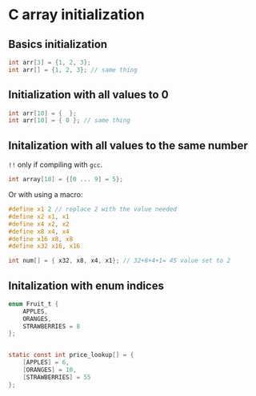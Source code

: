 # C array initialization

## Basics initialization

```c
int arr[3] = {1, 2, 3};
int arr[] = {1, 2, 3}; // same thing
```

## Initialization with all values to 0

```c
int arr[10] = {  };
int arr[10] = { 0 }; // same thing
```

## Initalization with all values to the same number

`!!` only if compiling with `gcc`.

```c
int array[10] = {[0 ... 9] = 5};
```
Or with using a macro:

```c
#define x1 2 // replace 2 with the value needed
#define x2 x1, x1 
#define x4 x2, x2 
#define x8 x4, x4 
#define x16 x8, x8 
#define x32 x16, x16 

int num[] = { x32, x8, x4, x1}; // 32+8+4+1= 45 value set to 2
```

## Initalization with enum indices

```c
enum Fruit_t {
    APPLES,
    ORANGES,
    STRAWBERRIES = 8
};


static const int price_lookup[] = {
    [APPLES] = 6,
    [ORANGES] = 10,
    [STRAWBERRIES] = 55
};

```
